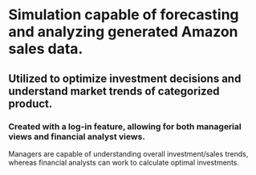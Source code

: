 # Simulation capable of forecasting and analyzing generated Amazon sales data.
## Utilized to optimize investment decisions and understand market trends of categorized product.
### Created with a log-in feature, allowing for both managerial views and financial analyst views. 
Managers are capable of understanding overall investment/sales trends, whereas financial analysts can work to calculate optimal investments.

